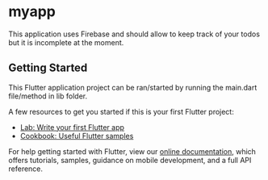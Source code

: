 # myapp

This application uses Firebase and should allow to keep track of your todos but it is incomplete at the moment.

## Getting Started

This Flutter application project can be ran/started by running the main.dart file/method in lib folder.

A few resources to get you started if this is your first Flutter project:

- [Lab: Write your first Flutter app](https://flutter.dev/docs/get-started/codelab)
- [Cookbook: Useful Flutter samples](https://flutter.dev/docs/cookbook)

For help getting started with Flutter, view our
[online documentation](https://flutter.dev/docs), which offers tutorials,
samples, guidance on mobile development, and a full API reference.
